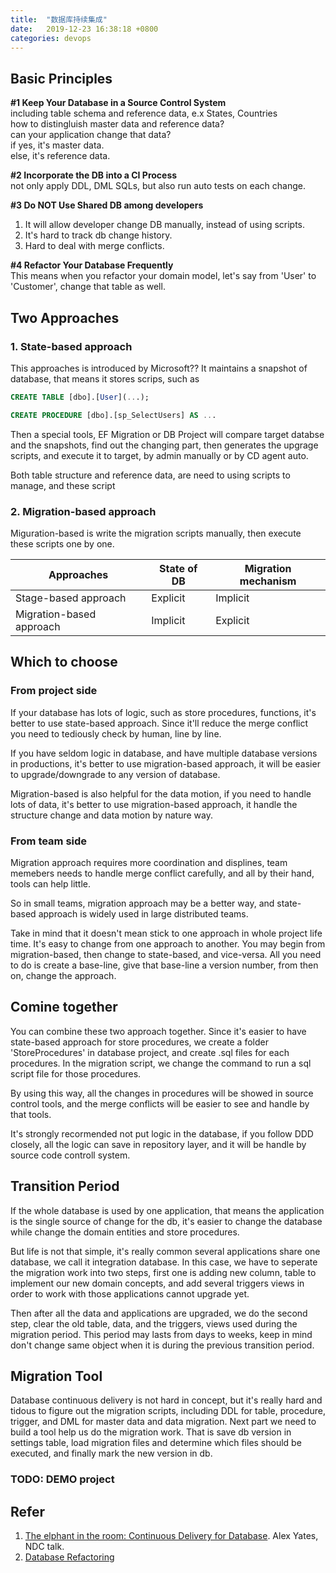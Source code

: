 ```yaml
---
title:  "数据库持续集成"
date:   2019-12-23 16:38:18 +0800
categories: devops
---
```


## Basic Principles

**#1 Keep Your Database in a Source Control System**  
including table schema and reference data, e.x States, Countries  
how to distingluish master data and reference data?  
can your application change that data?  
if yes, it's master data.  
else, it's reference data.  

**#2 Incorporate the DB into a CI Process**  
not only apply DDL, DML SQLs, but also run auto tests on each change.  

**#3 Do NOT Use Shared DB among developers**
1. It will allow developer change DB manually, instead of using scripts.
2. It's hard to track db change history.  
3. Hard to deal with merge conflicts.  

**#4 Refactor Your Database Frequently**  
This means when you refactor your domain model, let's say from 'User' to 'Customer', change that table as well.  

## Two Approaches

### 1. State-based approach  

This approaches is introduced by Microsoft?? It maintains a snapshot of database, that means it stores scrips, such as  

```SQL
CREATE TABLE [dbo].[User](...);

CREATE PROCEDURE [dbo].[sp_SelectUsers] AS ...

```

Then a special tools, EF Migration or DB Project will compare target databse and the snapshots, find out the changing part, then generates the upgrage scripts, and execute it to target, by admin manually or by CD agent auto.  

Both table structure and reference data, are need to using scripts to manage, and these script

### 2. Migration-based approach

Miguration-based is write the migration scripts manually, then execute these scripts one by one.  

 Approaches | State of DB | Migration mechanism  
 --- | --- | ---
 Stage-based approach | Explicit | Implicit
 Migration-based approach | Implicit | Explicit  

## Which to choose

### From project side

If your database has lots of logic, such as store procedures, functions, it's better to use state-based approach. Since it'll reduce the merge conflict you need to tediously check by human, line by line.

If you have seldom logic in database, and have multiple database versions in productions, it's better to use migration-based approach, it will be easier to upgrade/downgrade to any version of database.  

Migration-based is also helpful for the data motion, if you need to handle lots of data, it's better to use migration-based approach, it handle the structure change and data motion by nature way.

### From team side

Migration approach requires more coordination and displines, team memebers needs to handle merge conflict carefully, and all by their hand, tools can help little.  

So in small teams, migration approach may be a better way, and state-based approach is widely used in large distributed teams.

Take in mind that it doesn't mean stick to one approach in whole project life time. It's easy to change from one approach to another. You may begin from migration-based, then change to state-based, and vice-versa. All you need to do is create a base-line, give that base-line a version number, from then on, change the approach.

## Comine together

You can combine these two approach together. Since it's easier to have state-based approach for store procedures, we create a folder 'StoreProcedures' in database project, and create .sql files for each procedures. In the migration script, we change the command to run a sql script file for those procedures.

By using this way, all the changes in procedures will be showed in source control tools, and the merge conflicts will be easier to see and handle by that tools.

It's strongly recormended not put logic in the database, if you follow DDD closely, all the logic can save in repository layer, and it will be handle by source code controll system.

## Transition Period

If the whole database is used by one application, that means the application is the single source of change for the db, it's easier to change the database while change the domain entities and store procedures.

But life is not that simple, it's really common several applications share one database, we call it integration database. In this case, we have to seperate the migration work into two steps, first one is adding new column, table to implement our new domain concepts, and add several triggers views in order to work with those applications cannot upgrade yet.

Then after all the data and applications are upgraded, we do the second step, clear the old table, data, and the triggers, views used during the migration period. This period may lasts from days to weeks, keep in mind don't change same object when it is during the previous transition period.

## Migration Tool

Database continuous delivery is not hard in concept, but it's really hard and tidous to figure out the migration scripts, including DDL for table, procedure, trigger, and DML for master data and data migration. Next part we need to build a tool help us do the migration work. That is save db version in settings table, load migration files and determine which files should be executed, and finally mark the new version in db.

### TODO: DEMO project

## Refer

1. [The elphant in the room: Continuous Delivery for Database](http://vimeo.com/131637362). Alex Yates, NDC talk.
2. [Database Refactoring](https://www.databaserefactoring.com/)
